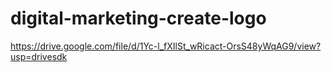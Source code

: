 # digital-marketing-create-logo
https://drive.google.com/file/d/1Yc-l_fXIlSt_wRicact-OrsS48yWqAG9/view?usp=drivesdk
